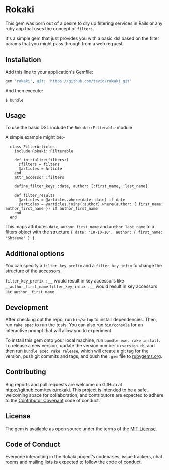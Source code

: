 # Rokaki

This gem was born out of a desire to dry up filtering services in Rails or any ruby app that uses the concept of `filters`.

It's a simple gem that just provides you with a basic dsl based on the filter params that you might pass through from a web request.

## Installation

Add this line to your application's Gemfile:

```ruby
gem 'rokaki', git: 'https://github.com/tevio/rokaki.git'
```

And then execute:

    $ bundle

## Usage

To use the basic DSL include the `Rokaki::Filterable` module

A simple example might be:-

```
  class FilterArticles
    include Rokaki::Filterable

    def initialize(filters:)
      @filters = filters
      @articles = Article
    end
    attr_accessor :filters

    define_filter_keys :date, author: [:first_name, :last_name]

    def filter_results
      @articles = @articles.where(date: date) if date
      @articles = @articles.joins(:author).where(author: { first_name: author_first_name }) if author_first_name
    end
  end
```

This maps attributes `date`, `author_first_name` and `author_last_name` to a filters object with the structure `{ date: '10-10-10', author: { first_name: 'Shteeve' } }`.

## Additional options
You can specify a `filter_key_prefix` and a `filter_key_infix` to change the structure of the accessors.

`filter_key_prefix :__` would result in key accessors like `__author_first_name`
`filter_key_infix :__` would result in key accessors like `author__first_name`

## Development

After checking out the repo, run `bin/setup` to install dependencies. Then, run `rake spec` to run the tests. You can also run `bin/console` for an interactive prompt that will allow you to experiment.

To install this gem onto your local machine, run `bundle exec rake install`. To release a new version, update the version number in `version.rb`, and then run `bundle exec rake release`, which will create a git tag for the version, push git commits and tags, and push the `.gem` file to [rubygems.org](https://rubygems.org).

## Contributing

Bug reports and pull requests are welcome on GitHub at https://github.com/tevio/rokaki. This project is intended to be a safe, welcoming space for collaboration, and contributors are expected to adhere to the [Contributor Covenant](http://contributor-covenant.org) code of conduct.

## License

The gem is available as open source under the terms of the [MIT License](https://opensource.org/licenses/MIT).

## Code of Conduct

Everyone interacting in the Rokaki project’s codebases, issue trackers, chat rooms and mailing lists is expected to follow the [code of conduct](https://github.com/tevio/rokaki/blob/master/CODE_OF_CONDUCT.md).
